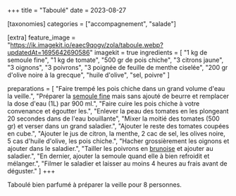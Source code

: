 +++
title = "Taboulé"
date = 2023-08-27

[taxonomies]
categories = ["accompagnement", "salade"]

[extra]
feature_image = "https://ik.imagekit.io/eaec9qogv/zola/taboule.webp?updatedAt=1695642690586"
imagekit = true
ingredients = [
  "1 kg de semoule fine",
  "1 kg de tomate",
  "500 gr de pois chiche",
  "3 citrons jaune",
  "3 oignons",
  "3 poivrons",
  "3 poignée de feuille de menthe ciselée",
  "200 gr d'olive noire à la grecque",
  "huile d'olive",
  "sel, poivre"
]

preparations = [
  "Faire trempé les pois chiche dans un grand volume d'eau la veille.",
  "Préparer la <a class='link' href='/recettes/semoule-fine'>semoule fine</a> mais sans ajouté de beurre et remplacer la dose d'eau (1L) par 900 ml.",
  "Faire cuire les pois chiche à votre convenance et égoutter les.",
  "Enlever la peau des tomates en les plongeant 20 secondes dans de l'eau bouillante",
  "Mixer la moitié des tomates (500 gr) et verser dans un grand saladier.",
  "Ajouter le reste des tomates coupées en cube.",
  "Ajouter le jus de citron, la menthe, 2 cac de sel, les olives noire, 5 cas d'huile d'olive, les pois chiche.",
  "Hacher grossièrement les oignons et ajouter dans le saladier.",
  "Tailler les poivrons en <a class='link' href='https://search.brave.com/search?q=brunoise'>brunoise</a> et ajouter au saladier.",
  "En dernier, ajouter la semoule quand elle à bien refroidit et mélanger.",
  "Filmer le saladier et laisser au moins 4 heures au frais avant de déguster."
]
+++

Taboulé bien parfumé à préparer la veille pour 8 personnes.
